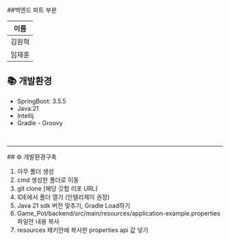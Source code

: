 ##백엔드 파트 부분

| 이름       |
| ---------- |
| 김원혁     |
| 임재훈     |


## 📚 개발환경

<ul>
  <li>SpringBoot: 3.5.5</li>
  <li>Java:21</li>
  <li>Intellij</li>
  <li>Gradle - Groovy</li>
</ul>

<br>
<hr>
## ⚙️ 개발환경구축

1. 아무 폴더 생성
2. cmd 생성한 폴더로 이동
3. git clone [해당 깃헙 리포 URL]
4. IDE에서 폴더 열기 (인텔리제이 권장)
5. Java 21 sdk 버전 맞추기, Gradle Load하기
6. Game_Pot/backend/src/main/resources/application-example.properties 파일안 내용 복사
7. resources 패키안에 복사한 properties api 값 넣기

